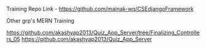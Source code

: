 Training Repo Link - https://github.com/mainak-wq/CSEdjangoFramework

Other grp's MERN Training 

https://github.com/akashyap2013/Quiz_App_Server/tree/Finalizing_Controllers_05
https://github.com/akashyap2013/Quiz_App_Server
